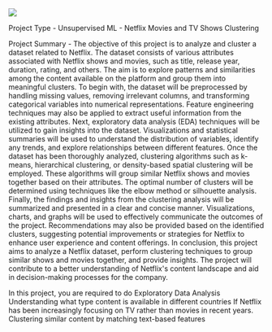 <img src="https://encrypted-tbn0.gstatic.com/images?q=tbn:ANd9GcThpQLselC0BpMngr7cRr9S5Zw9-Y9rNVznIQ&usqp=CAU">

Project Type - Unsupervised ML - Netflix Movies and TV Shows Clustering

Project Summary -
The objective of this project is to analyze and cluster a dataset related to Netflix. The dataset consists of various attributes associated with Netflix shows and movies, such as title, release year, duration, rating, and others. The aim is to explore patterns and similarities among the content available on the platform and group them into meaningful clusters.
To begin with, the dataset will be preprocessed by handling missing values, removing irrelevant columns, and transforming categorical variables into numerical representations. Feature engineering techniques may also be applied to extract useful information from the existing attributes.
Next, exploratory data analysis (EDA) techniques will be utilized to gain insights into the dataset. Visualizations and statistical summaries will be used to understand the distribution of variables, identify any trends, and explore relationships between different features.
Once the dataset has been thoroughly analyzed, clustering algorithms such as k-means, hierarchical clustering, or density-based spatial clustering will be employed. These algorithms will group similar Netflix shows and movies together based on their attributes. The optimal number of clusters will be determined using techniques like the elbow method or silhouette analysis.
Finally, the findings and insights from the clustering analysis will be summarized and presented in a clear and concise manner. Visualizations, charts, and graphs will be used to effectively communicate the outcomes of the project. Recommendations may also be provided based on the identified clusters, suggesting potential improvements or strategies for Netflix to enhance user experience and content offerings.
In conclusion, this project aims to analyze a Netflix dataset, perform clustering techniques to group similar shows and movies together, and provide insights. The project will contribute to a better understanding of Netflix's content landscape and aid in decision-making processes for the company.

In this project, you are required to do
Exploratory Data Analysis
Understanding what type content is available in different countries
If Netflix has been increasingly focusing on TV rather than movies in recent years.
Clustering similar content by matching text-based features
